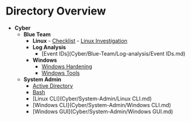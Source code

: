 # Directory Overview

- **Cyber**
  - **Blue Team**
    - **Linux**
	      - [Checklist](Cyber/Blue-Team/Linux/Checklist.md)
	      - [Linux Investigation](Cyber/Blue-Team/Linux/Linux-investigation.md)
    - **Log Analysis**
      - [Event IDs](Cyber/Blue-Team/Log-analysis/Event IDs.md)
    - **Windows**
      - [Windows Hardening](Cyber/Blue-Team/Windows/Windows-Hardening.md)
      - [Windows Tools](Cyber/Blue-Team/Windows/Windows-Tools.md)
  - **System Admin**
    - [Active Directory](Cyber/System-Admin/Active-Directory.md)
    - [Bash](Cyber/System-Admin/Bash.md)
    - [Linux CLI](Cyber/System-Admin/Linux CLI.md)
    - [Windows CLI](Cyber/System-Admin/Windows CLI.md)
    - [Windows GUI](Cyber/System-Admin/Windows GUI.md)
